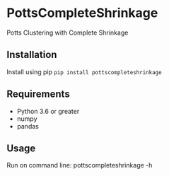 # PottsCompleteShrinkage
Potts Clustering with Complete Shrinkage

## Installation
Install using pip
```pip install pottscompleteshrinkage```

## Requirements
* Python 3.6 or greater
* numpy
* pandas

## Usage
Run on command line: pottscompleteshrinkage -h